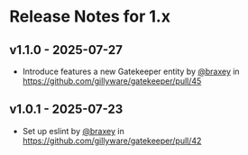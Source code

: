 # Release Notes for 1.x

## v1.1.0 - 2025-07-27

* Introduce features a new Gatekeeper entity by [@braxey](https://github.com/braxey) in https://github.com/gillyware/gatekeeper/pull/45

## v1.0.1 - 2025-07-23

* Set up eslint by [@braxey](https://github.com/braxey) in https://github.com/gillyware/gatekeeper/pull/42

